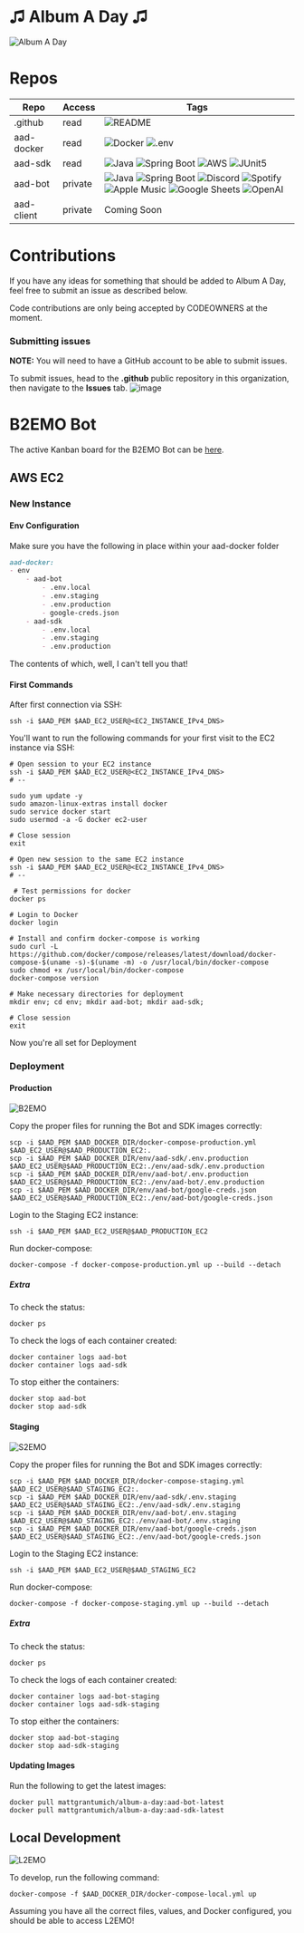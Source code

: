 # ♫ Album A Day ♫
![Album A Day](https://github.com/albumaday/.github/blob/main/public/album_a_day_logo.png?raw=true)

# Repos
| Repo       | Access  | Tags                                                                                                                                                                                                                                                                                                                                                                                                                                                                                                                                                                                                                                                                                                                                                                                                                                 | 
|------------|---------|--------------------------------------------------------------------------------------------------------------------------------------------------------------------------------------------------------------------------------------------------------------------------------------------------------------------------------------------------------------------------------------------------------------------------------------------------------------------------------------------------------------------------------------------------------------------------------------------------------------------------------------------------------------------------------------------------------------------------------------------------------------------------------------------------------------------------------------|
| .github    | read    | ![README](https://img.shields.io/badge/ReadMe-018EF5.svg?style=for-the-badge&logo=ReadMe&logoColor=white)                                                                                                                                                                                                                                                                                                                                                                                                                                                                                                                                                                                                                                                                                                                            |
| aad-docker | read    | ![Docker](https://img.shields.io/badge/Docker-2496ED.svg?style=for-the-badge&logo=Docker&logoColor=white) ![.env](https://img.shields.io/badge/.ENV-ECD53F.svg?style=for-the-badge&logo=dotenv&logoColor=black)                                                                                                                                                                                                                                                                                                                                                                                                                                                                                                                                                                                                                      |
| aad-sdk    | read    | ![Java](https://img.shields.io/badge/java-%23ED8B00.svg?style=for-the-badge&logo=openjdk&logoColor=white) ![Spring Boot](https://img.shields.io/badge/Spring%20Boot-6DB33F.svg?style=for-the-badge&logo=Spring-Boot&logoColor=white) ![AWS](https://img.shields.io/badge/Amazon%20AWS-232F3E.svg?style=for-the-badge&logo=Amazon-AWS&logoColor=white) ![JUnit5](https://img.shields.io/badge/JUnit5-25A162.svg?style=for-the-badge&logo=JUnit5&logoColor=white)                                                                                                                                                                                                                                                                                                                                                                      |
| aad-bot    | private | ![Java](https://img.shields.io/badge/java-%23ED8B00.svg?style=for-the-badge&logo=openjdk&logoColor=white) ![Spring Boot](https://img.shields.io/badge/Spring%20Boot-6DB33F.svg?style=for-the-badge&logo=Spring-Boot&logoColor=white) ![Discord](https://img.shields.io/badge/Discord-5865F2.svg?style=for-the-badge&logo=Discord&logoColor=white) ![Spotify](https://img.shields.io/badge/Spotify-1DB954.svg?style=for-the-badge&logo=Spotify&logoColor=white) ![Apple Music](https://img.shields.io/badge/Apple%20Music-FA243C.svg?style=for-the-badge&logo=Apple-Music&logoColor=white) ![Google Sheets](https://img.shields.io/badge/Google%20Sheets-34A853.svg?style=for-the-badge&logo=Google-Sheets&logoColor=white) ![OpenAI](https://img.shields.io/badge/OpenAI-412991.svg?style=for-the-badge&logo=OpenAI&logoColor=white) |
| aad-client | private | Coming Soon                                                                                                                                                                                                                                                                                                                                                                                                                                                                                                                                                                                                                                                                                                                                                                                                                          |

# Contributions

If you have any ideas for something that should be added to Album A Day, feel free to submit an issue as described below.

Code contributions are only being accepted by CODEOWNERS at the moment.

### Submitting issues

**NOTE:** You will need to have a GitHub account to be able to submit issues.

To submit issues, head to the **.github** public repository in this organization, then navigate to the **Issues** tab.
![image](https://user-images.githubusercontent.com/13096122/225754587-fe71956f-379d-4010-9934-2918c2793a07.png)

# B2EMO Bot

The active Kanban board for the B2EMO Bot can be [here](https://github.com/orgs/albumaday/projects/1/views/1).

## AWS EC2

### New Instance

#### Env Configuration

Make sure you have the following in place within your aad-docker folder
```markdown
aad-docker:
- env
    - aad-bot
        - .env.local
        - .env.staging
        - .env.production
        - google-creds.json
    - aad-sdk
        - .env.local
        - .env.staging
        - .env.production
```
The contents of which, well, I can't tell you that!

#### First Commands

After first connection via SSH:
```shell
ssh -i $AAD_PEM $AAD_EC2_USER@<EC2_INSTANCE_IPv4_DNS>
```

You'll want to run the following commands for your first visit to the EC2 instance via SSH:
```shell
# Open session to your EC2 instance
ssh -i $AAD_PEM $AAD_EC2_USER@<EC2_INSTANCE_IPv4_DNS>
# --

sudo yum update -y
sudo amazon-linux-extras install docker
sudo service docker start
sudo usermod -a -G docker ec2-user

# Close session
exit
```
```shell
# Open new session to the same EC2 instance
ssh -i $AAD_PEM $AAD_EC2_USER@<EC2_INSTANCE_IPv4_DNS>
# --

 # Test permissions for docker
docker ps

# Login to Docker
docker login

# Install and confirm docker-compose is working
sudo curl -L https://github.com/docker/compose/releases/latest/download/docker-compose-$(uname -s)-$(uname -m) -o /usr/local/bin/docker-compose
sudo chmod +x /usr/local/bin/docker-compose
docker-compose version

# Make necessary directories for deployment
mkdir env; cd env; mkdir aad-bot; mkdir aad-sdk;

# Close session
exit
```

Now you're all set for Deployment

### Deployment

#### Production
![B2EMO](https://github.com/albumaday/.github/blob/main/public/B2EMO.png?raw=true)

Copy the proper files for running the Bot and SDK images correctly:
```shell
scp -i $AAD_PEM $AAD_DOCKER_DIR/docker-compose-production.yml $AAD_EC2_USER@$AAD_PRODUCTION_EC2:.
scp -i $AAD_PEM $AAD_DOCKER_DIR/env/aad-sdk/.env.production $AAD_EC2_USER@$AAD_PRODUCTION_EC2:./env/aad-sdk/.env.production
scp -i $AAD_PEM $AAD_DOCKER_DIR/env/aad-bot/.env.production $AAD_EC2_USER@$AAD_PRODUCTION_EC2:./env/aad-bot/.env.production
scp -i $AAD_PEM $AAD_DOCKER_DIR/env/aad-bot/google-creds.json $AAD_EC2_USER@$AAD_PRODUCTION_EC2:./env/aad-bot/google-creds.json
```

Login to the Staging EC2 instance:
```shell
ssh -i $AAD_PEM $AAD_EC2_USER@$AAD_PRODUCTION_EC2
```

Run docker-compose:
```shell
docker-compose -f docker-compose-production.yml up --build --detach
```

##### Extra

To check the status:
```shell
docker ps
```

To check the logs of each container created:
```shell
docker container logs aad-bot
docker container logs aad-sdk
```

To stop either the containers:
```shell
docker stop aad-bot
docker stop aad-sdk
```

#### Staging
![S2EMO](https://github.com/albumaday/.github/blob/main/public/S2EMO.png?raw=true)

Copy the proper files for running the Bot and SDK images correctly:
```shell
scp -i $AAD_PEM $AAD_DOCKER_DIR/docker-compose-staging.yml $AAD_EC2_USER@$AAD_STAGING_EC2:.
scp -i $AAD_PEM $AAD_DOCKER_DIR/env/aad-sdk/.env.staging $AAD_EC2_USER@$AAD_STAGING_EC2:./env/aad-sdk/.env.staging
scp -i $AAD_PEM $AAD_DOCKER_DIR/env/aad-bot/.env.staging $AAD_EC2_USER@$AAD_STAGING_EC2:./env/aad-bot/.env.staging
scp -i $AAD_PEM $AAD_DOCKER_DIR/env/aad-bot/google-creds.json $AAD_EC2_USER@$AAD_STAGING_EC2:./env/aad-bot/google-creds.json
```

Login to the Staging EC2 instance:
```shell
ssh -i $AAD_PEM $AAD_EC2_USER@$AAD_STAGING_EC2
```

Run docker-compose:
```shell
docker-compose -f docker-compose-staging.yml up --build --detach
```

##### Extra

To check the status:
```shell
docker ps
```

To check the logs of each container created:
```shell
docker container logs aad-bot-staging
docker container logs aad-sdk-staging
```

To stop either the containers:
```shell
docker stop aad-bot-staging
docker stop aad-sdk-staging
```

#### Updating Images

Run the following to get the latest images:
```shell
docker pull mattgrantumich/album-a-day:aad-bot-latest
docker pull mattgrantumich/album-a-day:aad-sdk-latest
```

## Local Development
![L2EMO](https://github.com/albumaday/.github/blob/main/public/L2EMO.png?raw=true)

To develop, run the following command:
```shell
docker-compose -f $AAD_DOCKER_DIR/docker-compose-local.yml up
```

Assuming you have all the correct files, values, and Docker configured, you should be able to access L2EMO!
